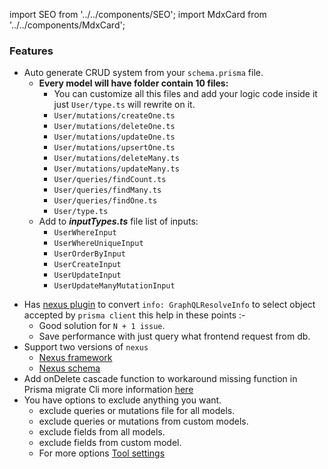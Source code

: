 import SEO from '../../components/SEO';
import MdxCard from '../../components/MdxCard';

<SEO title="Nexus features" />

<MdxCard>

### Features

- Auto generate CRUD system from your `schema.prisma` file.
  - **Every model will have folder contain 10 files:**
    - You can customize all this files and add your logic code inside it just `User/type.ts` will rewrite on it.
    - `User/mutations/createOne.ts`
    - `User/mutations/deleteOne.ts`
    - `User/mutations/updateOne.ts`
    - `User/mutations/upsertOne.ts`
    - `User/mutations/deleteMany.ts`
    - `User/mutations/updateMany.ts`
    - `User/queries/findCount.ts`
    - `User/queries/findMany.ts`
    - `User/queries/findOne.ts`
    - `User/type.ts`
  - Add to **_inputTypes.ts_** file list of inputs:
    - `UserWhereInput`
    - `UserWhereUniqueInput`
    - `UserOrderByInput`
    - `UserCreateInput`
    - `UserUpdateInput`
    - `UserUpdateManyMutationInput`

* Has [nexus plugin](/select) to convert `info: GraphQLResolveInfo` to select object accepted by `prisma client` this help in these points :-
  - Good solution for `N + 1 issue`.
  - Save performance with just query what frontend request from db.
* Support two versions of `nexus`
  - [Nexus framework](/nexus/framework)
  - [Nexus schema](/nexus/schema)
* Add onDelete cascade function to workaround missing function in Prisma migrate Cli more information [here](/delete)
* You have options to exclude anything you want.
  - exclude queries or mutations file for all models.
  - exclude queries or mutations from custom models.
  - exclude fields from all models.
  - exclude fields from custom model.
  - For more options [Tool settings](/nexus/api)

</MdxCard>
